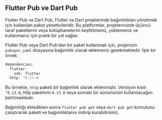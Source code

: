 ## Flutter Pub ve Dart Pub
Flutter Pub ve Dart Pub, Flutter ve Dart projelerinde bağımlılıkları yönetmek için kullanılan paket yöneticileridir. Bu platformlar, projelerinizde üçüncü taraf paketlerini veya kütüphanelerini keşfetmeniz, yüklemeniz ve kullanmanız için pratik bir yol sağlar.

Flutter Pub veya Dart Pub'dan bir paket kullanmak için, projenizin `pubspec.yaml` dosyasına bağımlılık olarak eklemeniz gerekmektedir. İşte bir örnek:
```dart
dependencies:
  flutter:
    sdk: flutter
  http: ^0.13.0
```
Bu örnekte, `http` paketi bir bağımlılık olarak eklenmiştir. Versiyon kısıtı `^0.13.0`, http paketinin `0.13.0` veya sonraki bir sürümünün kullanılacağını belirtmektedir.

Bağımlılığı ekledikten sonra `flutter pub get` veya `dart pub get` komutunu çalıştırarak paketi ve bağımlılıklarını indirip kurabilirsiniz.
